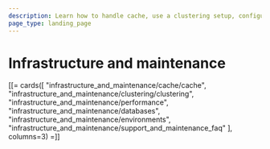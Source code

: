 ```yaml
---
description: Learn how to handle cache, use a clustering setup, configure databases and ensure your installation is performing well.
page_type: landing_page
---
```


# Infrastructure and maintenance

[[= cards([
    "infrastructure_and_maintenance/cache/cache",
    "infrastructure_and_maintenance/clustering/clustering",
    "infrastructure_and_maintenance/performance",
    "infrastructure_and_maintenance/databases",
    "infrastructure_and_maintenance/environments",
    "infrastructure_and_maintenance/support_and_maintenance_faq"
], columns=3) =]]
